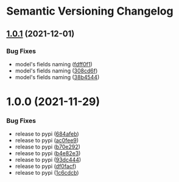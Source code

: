 # Semantic Versioning Changelog

## [1.0.1](https://github.com/chin-wag/rbact/compare/v1.0.0...v1.0.1) (2021-12-01)


### Bug Fixes

* model's fields naming ([fdff0f1](https://github.com/chin-wag/rbact/commit/fdff0f1b89e7e4a8698e2b5252b63b5b2fa3885d))
* model's fields naming ([308cd6f](https://github.com/chin-wag/rbact/commit/308cd6ff4255ccc625b9b205068c62a1aa17807b))
* model's fields naming ([38b4544](https://github.com/chin-wag/rbact/commit/38b4544593aac588122ba1198d2d566af6c3c735))

# 1.0.0 (2021-11-29)


### Bug Fixes

* release to pypi ([684afeb](https://github.com/chin-wag/rbact/commit/684afeb2345368debb066238bfffbf79bfa81d5c))
* release to pypi ([ac0fee9](https://github.com/chin-wag/rbact/commit/ac0fee9affcb7383c0402f73e387bab5ebb1e061))
* release to pypi ([b70e292](https://github.com/chin-wag/rbact/commit/b70e2929027792c658b5a3b3cc045f10701bfaf2))
* release to pypi ([b4e82e3](https://github.com/chin-wag/rbact/commit/b4e82e3de1eb113cff9a48fa40f7401e1c4a8f57))
* release to pypi ([93dc444](https://github.com/chin-wag/rbact/commit/93dc444dcb67c0b1cadff04f453341755051d8dc))
* release to pypi ([df0facf](https://github.com/chin-wag/rbact/commit/df0facfd07db1886f7fe9eb8c24f012de5c08b80))
* release to pypi ([1c6cdcb](https://github.com/chin-wag/rbact/commit/1c6cdcb880ea78ad262cdbee4953bf4687a62e44))
